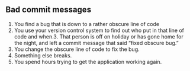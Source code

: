 
## Bad commit messages

1. You find a bug that is down to a rather obscure line of code
2. You use your version control system to find out who put in that line of code and when.3. That  person  is  off  on  holiday  or  has  gone  home  for  the  night,  and  left  a commit message that said “fixed obscure bug.”
4. You change the obscure line of code to fix the bug.
5. Something else breaks.
6. You spend hours trying to get the application working again.